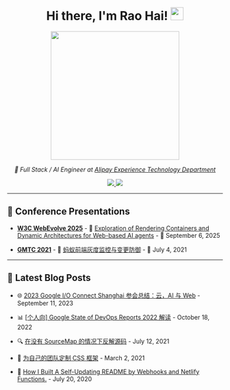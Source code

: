 <div align="center">
  <h1>
    Hi there, I'm Rao Hai!
    <img src="https://github.githubassets.com/images/mona-whisper.gif" height="30" />
  </h1>

  <img src="https://media.giphy.com/media/836HiJc7pgzy8iNXCn/giphy.gif" width="300" />

  <p>
    <em>🚀 Full Stack / AI Engineer at <a href="https://afx-team.github.io/">Alipay Experience Technology Department</a></em>
  </p>

  <p>
    <a href="https://github.com/RaoHai">
      <img src="https://img.shields.io/github/followers/RaoHai?label=Follow&style=social" />
    </a>
    <a href="https://github.com/RaoHai">
      <img src="https://komarev.com/ghpvc/?username=RaoHai&color=brightgreen" />
    </a>
  </p>
</div>

---

## 🎤 Conference Presentations

- **[W3C WebEvolve 2025](https://www.w3.org/2024/01/webevolve-series-events/annual-2025/high-perf.en.html)** - 📄 [Exploration of Rendering Containers and Dynamic Architectures for Web-based AI agents](https://www.w3.org/2024/01/webevolve-series-events/annual-2025/slides/hai-rao.pdf) - 📅 September 6, 2025

- **[GMTC 2021](https://gmtc.infoq.cn/2021/beijing/presentation/3526)** - 📄 [蚂蚁前端灰度监控与变更防御](https://gmtc.infoq.cn/2021/beijing/presentation/3526) - 📅 July 4, 2021

---

## 📝 Latest Blog Posts

- 🌐 [2023 Google I/O Connect Shanghai 参会总结：云，AI 与 Web](https://yuque.com/luchen/buzhou/lbtio5z9p8gssn26) - September 11, 2023

- 📊 [[个人向] Google State of DevOps Reports 2022 解读](https://yuque.com/luchen/buzhou/za1pom) - October 18, 2022

- 🔍 [在没有 SourceMap 的情况下反解源码](https://yuque.com/luchen/buzhou/dpbum7) - July 12, 2021

- 🎨 [为自己的团队定制 CSS 框架](https://yuque.com/luchen/buzhou/bs9tzt) - March 2, 2021

- 🔗 [How I Built A Self-Updating README by Webhooks and Netlify Functions.](https://yuque.com/luchen/buzhou/hga8n6) - July 20, 2020

